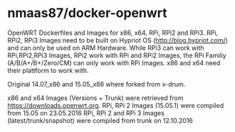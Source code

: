# nmaas87/docker-openwrt
OpenWRT Dockerfiles and Images for x86, x64, RPi, RPi2 and RPi3.
RPi, RPi2, RPi3 Images need to be built on Hypriot OS (http://blog.hypriot.com/) and can only be used on ARM Hardware.
While RPi3 can work with RPi,RPi2,RPi3 Images, RPi2 work with RPi and RPi2 Images, the RPi Familiy (A/B/A+/B+/Zero/CM) can only work with RPi Images.
x86 and x64 need their plattform to work with.

Original 14.07_x86 and 15.05_x86 where forked from x-drum.

x86 and x64 Images (Versions + Trunk) were retrieved from https://downloads.openwrt.org.
RPi, RPi 2 Images (15.05.1) were compiled from 15.05 on 23.05.2016
RPi, RPi 2 and RPi 3 Images (latest/trunk/snapshot) were compiled from trunk on 12.10.2016
